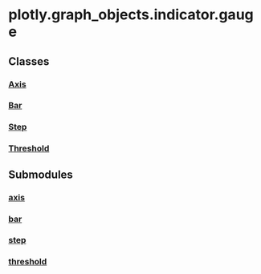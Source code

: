 # plotly.graph_objects.indicator.gauge

## Classes

### [Axis](Axis.md)

### [Bar](Bar.md)

### [Step](Step.md)

### [Threshold](Threshold.md)


## Submodules

### [axis](axis-package/index.md)

### [bar](bar-package/index.md)

### [step](step-package/index.md)

### [threshold](threshold-package/index.md)


